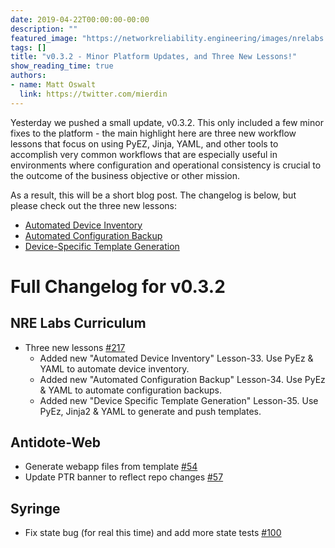 ```yaml
---
date: 2019-04-22T00:00:00-00:00
description: ""
featured_image: "https://networkreliability.engineering/images/nrelabs.png"
tags: []
title: "v0.3.2 - Minor Platform Updates, and Three New Lessons!"
show_reading_time: true
authors:
- name: Matt Oswalt
  link: https://twitter.com/mierdin
---
```


Yesterday we pushed a small update, v0.3.2. This only included a few minor fixes to the platform - the main highlight here are three new workflow lessons that focus on using PyEZ, Jinja, YAML, and other tools to accomplish very common workflows that are especially useful in environments where configuration and operational consistency is crucial to the outcome of the business objective or other mission.

As a result, this will be a short blog post. The changelog is below, but please check out the three new lessons:

- [Automated Device Inventory](https://labs.networkreliability.engineering/labs/?lessonId=33&lessonStage=1)
- [Automated Configuration Backup](https://labs.networkreliability.engineering/labs/?lessonId=34&lessonStage=1)
- [Device-Specific Template Generation](https://labs.networkreliability.engineering/labs/?lessonId=35&lessonStage=1)

# Full Changelog for v0.3.2

## NRE Labs Curriculum

- Three new lessons [#217](https://github.com/nre-learning/nrelabs-curriculum/pull/217)
  - Added new "Automated Device Inventory" Lesson-33. Use PyEz & YAML to automate device inventory.
  - Added new "Automated Configuration Backup" Lesson-34. Use PyEz & YAML to automate configuration backups.
  - Added new "Device Specific Template Generation" Lesson-35. Use PyEz, Jinja2 & YAML to generate and push templates.

## Antidote-Web

- Generate webapp files from template [#54](https://github.com/nre-learning/antidote-web/pull/54)
- Update PTR banner to reflect repo changes [#57](https://github.com/nre-learning/antidote-web/pull/57)

## Syringe

- Fix state bug (for real this time) and add more state tests [#100](https://github.com/nre-learning/syringe/pull/100)
